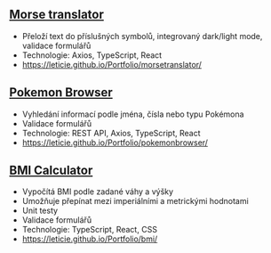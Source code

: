 ## [Morse translator](https://leticie.github.io/Portfolio/morsetranslator/)
* Přeloží text do příslušných symbolů, integrovaný dark/light mode, validace formulářů
* Technologie: Axios, TypeScript, React
* https://leticie.github.io/Portfolio/morsetranslator/

## [Pokemon Browser](https://leticie.github.io/Portfolio/pokemonbrowser/)
* Vyhledání informací podle jména, čísla nebo typu Pokémona
* Validace formulářů
* Technologie: REST API, Axios, TypeScript, React
* https://leticie.github.io/Portfolio/pokemonbrowser/

## [BMI Calculator](https://leticie.github.io/Portfolio/bmi/)
* Vypočítá BMI podle zadané váhy a výšky
* Umožňuje přepínat mezi imperiálními a metrickými hodnotami
* Unit testy
* Validace formulářů
* Technologie: TypeScript, React, CSS
* https://leticie.github.io/Portfolio/bmi/
